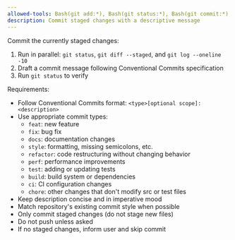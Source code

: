 ```yaml
---
allowed-tools: Bash(git add:*), Bash(git status:*), Bash(git commit:*)
description: Commit staged changes with a descriptive message
---
```


Commit the currently staged changes:

1. Run in parallel: `git status`, `git diff --staged`, and `git log --oneline -10`
2. Draft a commit message following Conventional Commits specification
3. Run `git status` to verify

Requirements:

- Follow Conventional Commits format: `<type>[optional scope]: <description>`
- Use appropriate commit types:
  - `feat`: new feature
  - `fix`: bug fix
  - `docs`: documentation changes
  - `style`: formatting, missing semicolons, etc.
  - `refactor`: code restructuring without changing behavior
  - `perf`: performance improvements
  - `test`: adding or updating tests
  - `build`: build system or dependencies
  - `ci`: CI configuration changes
  - `chore`: other changes that don't modify src or test files
- Keep description concise and in imperative mood
- Match repository's existing commit style when possible
- Only commit staged changes (do not stage new files)
- Do not push unless asked
- If no staged changes, inform user and skip commit

